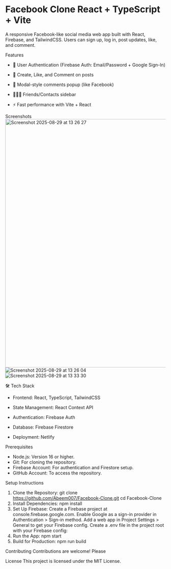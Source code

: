 # Facebook Clone React + TypeScript + Vite
A responsive Facebook-like social media web app built with React, Firebase, and TailwindCSS.
Users can sign up, log in, post updates, like, and comment.

Features 

- 🔑 User Authentication (Firebase Auth: Email/Password + Google Sign-In)

- 📝 Create, Like, and Comment on posts

- 💬 Modal-style comments popup (like Facebook)

- 🧑‍🤝‍🧑 Friends/Contacts sidebar

- ⚡ Fast performance with Vite + React
     
Screenshots
<img width="1440" height="781" alt="Screenshot 2025-08-29 at 13 26 27" src="https://github.com/user-attachments/assets/b85b69ad-d61b-4eb3-82b3-0170f991abea" />
![Screenshot 2025-08-29 at 13 26 04](https://github.com/user-attachments/assets/7231aed4-0c74-4dca-a2f7-021432c173d8)
![Screenshot 2025-08-29 at 13 33 30](https://github.com/user-attachments/assets/25be9ba9-1aa2-4389-a5bf-61f4e14198c7)

🛠️ Tech Stack

- Frontend: React, TypeScript, TailwindCSS

- State Management: React Context API

- Authentication: Firebase Auth

- Database: Firebase Firestore

- Deployment: Netlify

Prerequisites
- Node.js: Version 16 or higher.
- Git: For cloning the repository.
- Firebase Account: For authentication and Firestore setup.
- GitHub Account: To access the repository.

Setup Instructions
1. Clone the Repository:
  git clone https://github.com/Abeem007/Facebook-Clone.git
  cd Facebook-Clone
2. Install Dependencies:
   npm install
3. Set Up Firebase:
  Create a Firebase project at console.firebase.google.com.
  Enable Google as a sign-in provider in Authentication > Sign-in method.
  Add a web app in Project Settings > General to get your Firebase config.
  Create a .env file in the project root with your Firebase config:
4. Run the App:
   npm start
5. Build for Production:
   npm run build

Contributing
Contributions are welcome! Please

License
This project is licensed under the MIT License.







